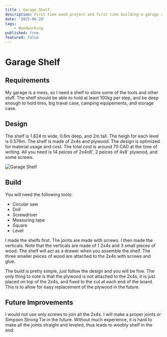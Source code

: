 ```yaml
---
title : Garage Shelf
description: First time wood project and first time building a garage shelf.
date: '2025-06-28'
tags: 
    - Woodworking
published: true
featured: false
---
```

# Garage Shelf

## Requirements

My garage is a mess, so I need a shelf to store some of the tools and other stuff. The shelf should be able to hold at least 100kg per step, and be deep enough to hold tires, big traval case, camping equipements, and storage case.

## Design

The shelf is 1.824 m wide, 0.6m deep, and 2m tall. The heigh for each level is 0.576m. The shelf is made of 2x4s and plywood.
The design is optimized for material usage and cost. The total cost is around 70 CAD at the time of writing. All you need is 14 peices of 2x4x8', 2 peices of 4x8' plywood, and some screws.

![Garage Shelf](/images/post_images/garage-shelf/garage-shelf.png)

## Build

You will need the following tools:

- Circular saw
- Drill
- Screwdriver
- Measuring tape
- Square
- Level

I made the shelfs first. The joints are made with screws.
I then made the verticals. Note that the verticals are made of 1 2x4s and 3 small pieces of wood. The shelf will act as a drawer when you assemble the shelf. 
The three smaller peices of wood are attached to the 2x4s with screws and glue.

The build is pretty simple, just follow the design and you will be fine. 
The only thing to note is that the plywood is not attached to the 2x4s, it is just placed on top of the 2x4s, and fixed to the cut at each end of the board. This is to allow for easy replacement of the plywood in the future.

## Future Improvements

I would not use only screws to join all the 2x4s. I will make a proper joints or Simpson Strong Tie in the future. Without much experience, it is hard to make all the joints straight and leveled, thus leads to woobly shelf in the end.

